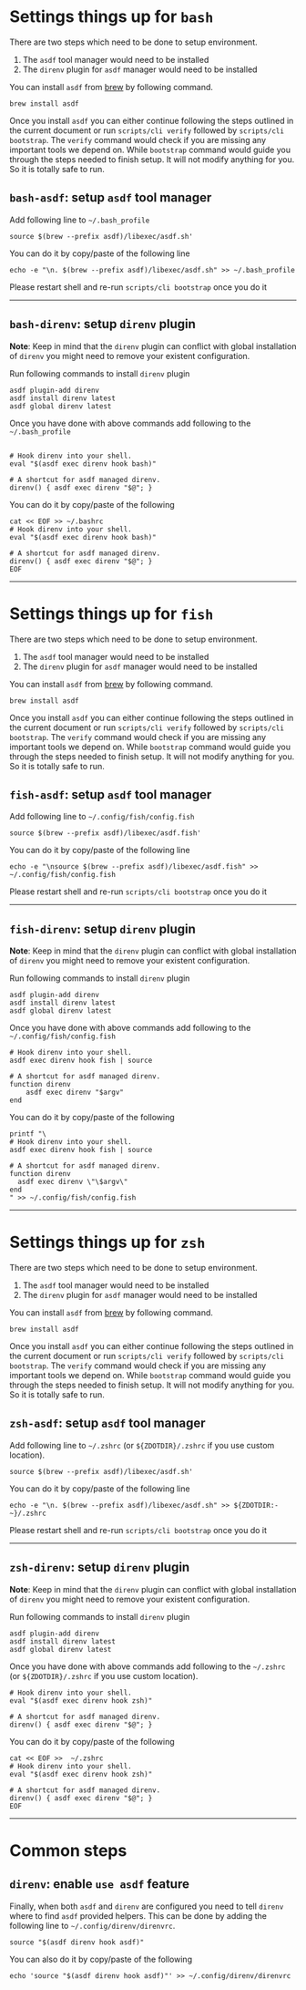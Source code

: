 # Settings things up for `bash`

There are two steps which need to be done to setup environment.

1. The `asdf` tool manager would need to be installed
2. The `direnv` plugin for `asdf` manager would need to be installed

You can install `asdf` from [brew](https://brew.sh/) by following command.

```shell
brew install asdf
```

Once you install `asdf` you can either continue following the steps outlined in the current document or run `scripts/cli verify` followed by `scripts/cli bootstrap`. The `verify` command would check if you are missing any important tools we depend on. While `bootstrap` command would guide you through the steps needed to finish setup. It will not modify anything for you. So it is totally safe to run.

## `bash-asdf`: setup `asdf` tool manager

Add following line to `~/.bash_profile`

```
source $(brew --prefix asdf)/libexec/asdf.sh'
```

You can do it by copy/paste of the following line

```
echo -e "\n. $(brew --prefix asdf)/libexec/asdf.sh" >> ~/.bash_profile
```

Please restart shell and re-run `scripts/cli bootstrap` once you do it

---

## `bash-direnv`: setup `direnv` plugin

**Note**: Keep in mind that the `direnv` plugin can conflict with global installation of `direnv` you might need to remove your existent configuration.

Run following commands to install `direnv` plugin

```shell
asdf plugin-add direnv
asdf install direnv latest
asdf global direnv latest
```

Once you have done with above commands add following to the `~/.bash_profile`

```

# Hook direnv into your shell.
eval "$(asdf exec direnv hook bash)"

# A shortcut for asdf managed direnv.
direnv() { asdf exec direnv "$@"; }
```

You can do it by copy/paste of the following

```
cat << EOF >> ~/.bashrc
# Hook direnv into your shell.
eval "$(asdf exec direnv hook bash)"

# A shortcut for asdf managed direnv.
direnv() { asdf exec direnv "$@"; }
EOF
```

---

# Settings things up for `fish`

There are two steps which need to be done to setup environment.

1. The `asdf` tool manager would need to be installed
2. The `direnv` plugin for `asdf` manager would need to be installed

You can install `asdf` from [brew](https://brew.sh/) by following command.

```shell
brew install asdf
```

Once you install `asdf` you can either continue following the steps outlined in the current document or run `scripts/cli verify` followed by `scripts/cli bootstrap`. The `verify` command would check if you are missing any important tools we depend on. While `bootstrap` command would guide you through the steps needed to finish setup. It will not modify anything for you. So it is totally safe to run.

## `fish-asdf`: setup `asdf` tool manager

Add following line to `~/.config/fish/config.fish`

```
source $(brew --prefix asdf)/libexec/asdf.fish'
```

You can do it by copy/paste of the following line

```
echo -e "\nsource $(brew --prefix asdf)/libexec/asdf.fish" >>  ~/.config/fish/config.fish
```

Please restart shell and re-run `scripts/cli bootstrap` once you do it

---

## `fish-direnv`: setup `direnv` plugin

**Note**: Keep in mind that the `direnv` plugin can conflict with global installation of `direnv` you might need to remove your existent configuration.

Run following commands to install `direnv` plugin

```shell
asdf plugin-add direnv
asdf install direnv latest
asdf global direnv latest
```

Once you have done with above commands add following to the `~/.config/fish/config.fish`

```
# Hook direnv into your shell.
asdf exec direnv hook fish | source

# A shortcut for asdf managed direnv.
function direnv
    asdf exec direnv "$argv"
end
```

You can do it by copy/paste of the following

```
printf "\
# Hook direnv into your shell.
asdf exec direnv hook fish | source

# A shortcut for asdf managed direnv.
function direnv
  asdf exec direnv \"\$argv\"
end
" >> ~/.config/fish/config.fish
```

---

# Settings things up for `zsh`

There are two steps which need to be done to setup environment.

1. The `asdf` tool manager would need to be installed
2. The `direnv` plugin for `asdf` manager would need to be installed

You can install `asdf` from [brew](https://brew.sh/) by following command.

```shell
brew install asdf
```

Once you install `asdf` you can either continue following the steps outlined in the current document or run `scripts/cli verify` followed by `scripts/cli bootstrap`. The `verify` command would check if you are missing any important tools we depend on. While `bootstrap` command would guide you through the steps needed to finish setup. It will not modify anything for you. So it is totally safe to run.

## `zsh-asdf`: setup `asdf` tool manager

Add following line to `~/.zshrc` (or `${ZDOTDIR}/.zshrc` if you use custom location).

```
source $(brew --prefix asdf)/libexec/asdf.sh'
```

You can do it by copy/paste of the following line

```
echo -e "\n. $(brew --prefix asdf)/libexec/asdf.sh" >> ${ZDOTDIR:-~}/.zshrc
```

Please restart shell and re-run `scripts/cli bootstrap` once you do it

---

## `zsh-direnv`: setup `direnv` plugin

**Note**: Keep in mind that the `direnv` plugin can conflict with global installation of `direnv` you might need to remove your existent configuration.

Run following commands to install `direnv` plugin

```shell
asdf plugin-add direnv
asdf install direnv latest
asdf global direnv latest
```

Once you have done with above commands add following to the  `~/.zshrc` (or `${ZDOTDIR}/.zshrc` if you use custom location).

```
# Hook direnv into your shell.
eval "$(asdf exec direnv hook zsh)"

# A shortcut for asdf managed direnv.
direnv() { asdf exec direnv "$@"; }
```

You can do it by copy/paste of the following

```
cat << EOF >>  ~/.zshrc
# Hook direnv into your shell.
eval "$(asdf exec direnv hook zsh)"

# A shortcut for asdf managed direnv.
direnv() { asdf exec direnv "$@"; }
EOF
```

---

# Common steps

## `direnv`: enable `use asdf` feature

Finally, when both `asdf` and `direnv` are configured you need to tell `direnv` where to find `asdf` provided helpers. This can be done by adding the following line to `~/.config/direnv/direnvrc`.

```
source "$(asdf direnv hook asdf)"
```

You can also do it by copy/paste of the following

```
echo 'source "$(asdf direnv hook asdf)"' >> ~/.config/direnv/direnvrc
```